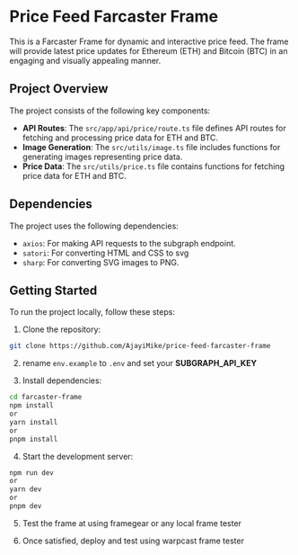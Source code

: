 # Price Feed Farcaster Frame

This is a Farcaster Frame for dynamic and interactive price feed. The frame will provide latest price updates for Ethereum (ETH) and Bitcoin (BTC) in an engaging and visually appealing manner.

## Project Overview

The project consists of the following key components:

-   **API Routes**: The `src/app/api/price/route.ts` file defines API routes for fetching and processing price data for ETH and BTC.
-   **Image Generation**: The `src/utils/image.ts` file includes functions for generating images representing price data.
-   **Price Data**: The `src/utils/price.ts` file contains functions for fetching price data for ETH and BTC.

## Dependencies

The project uses the following dependencies:

-   `axios`: For making API requests to the subgraph endpoint.
-   `satori`: For converting HTML and CSS to svg
-   `sharp`: For converting SVG images to PNG.

## Getting Started

To run the project locally, follow these steps:

1. Clone the repository:

```bash
git clone https://github.com/AjayiMike/price-feed-farcaster-frame
```

2. rename `env.example` to `.env` and set your **SUBGRAPH_API_KEY**

3. Install dependencies:

```bash
cd farcaster-frame
npm install
or
yarn install
or
pnpm install
```

4. Start the development server:

```bash
npm run dev
or
yarn dev
or
pnpm dev
```

5. Test the frame at using framegear or any local frame tester

6. Once satisfied, deploy and test using warpcast frame tester
